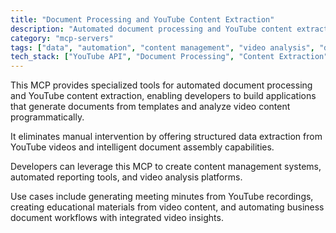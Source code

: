```yaml
---
title: "Document Processing and YouTube Content Extraction"
description: "Automated document processing and YouTube content extraction for template-based generation and video analysis without manual work."
category: "mcp-servers"
tags: ["data", "automation", "content management", "video analysis", "document assembly"]
tech_stack: ["YouTube API", "Document Processing", "Content Extraction", "Template Engines", "Automation", "Content Management Systems", "Automated Reporting Tools"]
---
```


This MCP provides specialized tools for automated document processing and YouTube content extraction, enabling developers to build applications that generate documents from templates and analyze video content programmatically. 

It eliminates manual intervention by offering structured data extraction from YouTube videos and intelligent document assembly capabilities.

Developers can leverage this MCP to create content management systems, automated reporting tools, and video analysis platforms. 

Use cases include generating meeting minutes from YouTube recordings, creating educational materials from video content, and automating business document workflows with integrated video insights.